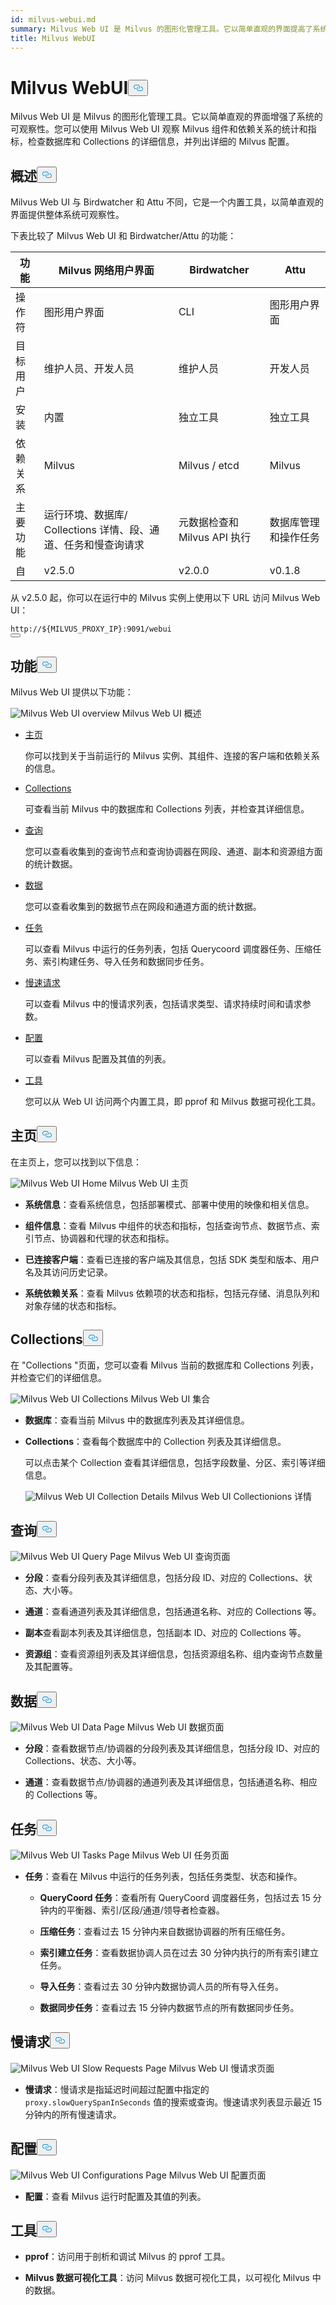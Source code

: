 ```yaml
---
id: milvus-webui.md
summary: Milvus Web UI 是 Milvus 的图形化管理工具。它以简单直观的界面提高了系统的可观察性。你可以
title: Milvus WebUI
---
```

<h1 id="Milvus-WebUI" class="common-anchor-header">Milvus WebUI<button data-href="#Milvus-WebUI" class="anchor-icon" translate="no">
      <svg translate="no"
        aria-hidden="true"
        focusable="false"
        height="20"
        version="1.1"
        viewBox="0 0 16 16"
        width="16"
      >
        <path
          fill="#0092E4"
          fill-rule="evenodd"
          d="M4 9h1v1H4c-1.5 0-3-1.69-3-3.5S2.55 3 4 3h4c1.45 0 3 1.69 3 3.5 0 1.41-.91 2.72-2 3.25V8.59c.58-.45 1-1.27 1-2.09C10 5.22 8.98 4 8 4H4c-.98 0-2 1.22-2 2.5S3 9 4 9zm9-3h-1v1h1c1 0 2 1.22 2 2.5S13.98 12 13 12H9c-.98 0-2-1.22-2-2.5 0-.83.42-1.64 1-2.09V6.25c-1.09.53-2 1.84-2 3.25C6 11.31 7.55 13 9 13h4c1.45 0 3-1.69 3-3.5S14.5 6 13 6z"
        ></path>
      </svg>
    </button></h1><p>Milvus Web UI 是 Milvus 的图形化管理工具。它以简单直观的界面增强了系统的可观察性。您可以使用 Milvus Web UI 观察 Milvus 组件和依赖关系的统计和指标，检查数据库和 Collections 的详细信息，并列出详细的 Milvus 配置。</p>
<h2 id="Overview" class="common-anchor-header">概述<button data-href="#Overview" class="anchor-icon" translate="no">
      <svg translate="no"
        aria-hidden="true"
        focusable="false"
        height="20"
        version="1.1"
        viewBox="0 0 16 16"
        width="16"
      >
        <path
          fill="#0092E4"
          fill-rule="evenodd"
          d="M4 9h1v1H4c-1.5 0-3-1.69-3-3.5S2.55 3 4 3h4c1.45 0 3 1.69 3 3.5 0 1.41-.91 2.72-2 3.25V8.59c.58-.45 1-1.27 1-2.09C10 5.22 8.98 4 8 4H4c-.98 0-2 1.22-2 2.5S3 9 4 9zm9-3h-1v1h1c1 0 2 1.22 2 2.5S13.98 12 13 12H9c-.98 0-2-1.22-2-2.5 0-.83.42-1.64 1-2.09V6.25c-1.09.53-2 1.84-2 3.25C6 11.31 7.55 13 9 13h4c1.45 0 3-1.69 3-3.5S14.5 6 13 6z"
        ></path>
      </svg>
    </button></h2><p>Milvus Web UI 与 Birdwatcher 和 Attu 不同，它是一个内置工具，以简单直观的界面提供整体系统可观察性。</p>
<p>下表比较了 Milvus Web UI 和 Birdwatcher/Attu 的功能：</p>
<table>
<thead>
<tr><th>功能</th><th>Milvus 网络用户界面</th><th>Birdwatcher</th><th>Attu</th></tr>
</thead>
<tbody>
<tr><td>操作符</td><td>图形用户界面</td><td>CLI</td><td>图形用户界面</td></tr>
<tr><td>目标用户</td><td>维护人员、开发人员</td><td>维护人员</td><td>开发人员</td></tr>
<tr><td>安装</td><td>内置</td><td>独立工具</td><td>独立工具</td></tr>
<tr><td>依赖关系</td><td>Milvus</td><td>Milvus / etcd</td><td>Milvus</td></tr>
<tr><td>主要功能</td><td>运行环境、数据库/ Collections 详情、段、通道、任务和慢查询请求</td><td>元数据检查和 Milvus API 执行</td><td>数据库管理和操作任务</td></tr>
<tr><td>自</td><td>v2.5.0</td><td>v2.0.0</td><td>v0.1.8</td></tr>
</tbody>
</table>
<p>从 v2.5.0 起，你可以在运行中的 Milvus 实例上使用以下 URL 访问 Milvus Web UI：</p>
<pre><code translate="no">http://<span class="hljs-variable">${MILVUS_PROXY_IP}</span>:9091/webui
<button class="copy-code-btn"></button></code></pre>
<h2 id="Features" class="common-anchor-header">功能<button data-href="#Features" class="anchor-icon" translate="no">
      <svg translate="no"
        aria-hidden="true"
        focusable="false"
        height="20"
        version="1.1"
        viewBox="0 0 16 16"
        width="16"
      >
        <path
          fill="#0092E4"
          fill-rule="evenodd"
          d="M4 9h1v1H4c-1.5 0-3-1.69-3-3.5S2.55 3 4 3h4c1.45 0 3 1.69 3 3.5 0 1.41-.91 2.72-2 3.25V8.59c.58-.45 1-1.27 1-2.09C10 5.22 8.98 4 8 4H4c-.98 0-2 1.22-2 2.5S3 9 4 9zm9-3h-1v1h1c1 0 2 1.22 2 2.5S13.98 12 13 12H9c-.98 0-2-1.22-2-2.5 0-.83.42-1.64 1-2.09V6.25c-1.09.53-2 1.84-2 3.25C6 11.31 7.55 13 9 13h4c1.45 0 3-1.69 3-3.5S14.5 6 13 6z"
        ></path>
      </svg>
    </button></h2><p>Milvus Web UI 提供以下功能：</p>
<p>
  
   <span class="img-wrapper"> <img translate="no" src="/docs/v2.6.x/assets/milvus-webui-overview.png" alt="Milvus Web UI overview" class="doc-image" id="milvus-web-ui-overview" />
   </span> <span class="img-wrapper"> <span>Milvus Web UI 概述</span> </span></p>
<ul>
<li><p><a href="#Home">主页</a></p>
<p>你可以找到关于当前运行的 Milvus 实例、其组件、连接的客户端和依赖关系的信息。</p></li>
<li><p><a href="#Collections">Collections</a></p>
<p>可查看当前 Milvus 中的数据库和 Collections 列表，并检查其详细信息。</p></li>
<li><p><a href="#Query">查询</a></p>
<p>您可以查看收集到的查询节点和查询协调器在网段、通道、副本和资源组方面的统计数据。</p></li>
<li><p><a href="#Data">数据</a></p>
<p>您可以查看收集到的数据节点在网段和通道方面的统计数据。</p></li>
<li><p><a href="#Tasks">任务</a></p>
<p>可以查看 Milvus 中运行的任务列表，包括 Querycoord 调度器任务、压缩任务、索引构建任务、导入任务和数据同步任务。</p></li>
<li><p><a href="#Slow-requests">慢速请求</a></p>
<p>可以查看 Milvus 中的慢请求列表，包括请求类型、请求持续时间和请求参数。</p></li>
<li><p><a href="#Configurations">配置</a></p>
<p>可以查看 Milvus 配置及其值的列表。</p></li>
<li><p><a href="#Tools">工具</a></p>
<p>您可以从 Web UI 访问两个内置工具，即 pprof 和 Milvus 数据可视化工具。</p></li>
</ul>
<h2 id="Home" class="common-anchor-header">主页<button data-href="#Home" class="anchor-icon" translate="no">
      <svg translate="no"
        aria-hidden="true"
        focusable="false"
        height="20"
        version="1.1"
        viewBox="0 0 16 16"
        width="16"
      >
        <path
          fill="#0092E4"
          fill-rule="evenodd"
          d="M4 9h1v1H4c-1.5 0-3-1.69-3-3.5S2.55 3 4 3h4c1.45 0 3 1.69 3 3.5 0 1.41-.91 2.72-2 3.25V8.59c.58-.45 1-1.27 1-2.09C10 5.22 8.98 4 8 4H4c-.98 0-2 1.22-2 2.5S3 9 4 9zm9-3h-1v1h1c1 0 2 1.22 2 2.5S13.98 12 13 12H9c-.98 0-2-1.22-2-2.5 0-.83.42-1.64 1-2.09V6.25c-1.09.53-2 1.84-2 3.25C6 11.31 7.55 13 9 13h4c1.45 0 3-1.69 3-3.5S14.5 6 13 6z"
        ></path>
      </svg>
    </button></h2><p>在主页上，您可以找到以下信息：</p>
<p>
  
   <span class="img-wrapper"> <img translate="no" src="/docs/v2.6.x/assets/webui-home.png" alt="Milvus Web UI Home" class="doc-image" id="milvus-web-ui-home" />
   </span> <span class="img-wrapper"> <span>Milvus Web UI 主页</span> </span></p>
<ul>
<li><p><strong>系统信息</strong>：查看系统信息，包括部署模式、部署中使用的映像和相关信息。</p></li>
<li><p><strong>组件信息</strong>：查看 Milvus 中组件的状态和指标，包括查询节点、数据节点、索引节点、协调器和代理的状态和指标。</p></li>
<li><p><strong>已连接客户端</strong>：查看已连接的客户端及其信息，包括 SDK 类型和版本、用户名及其访问历史记录。</p></li>
<li><p><strong>系统依赖关系</strong>：查看 Milvus 依赖项的状态和指标，包括元存储、消息队列和对象存储的状态和指标。</p></li>
</ul>
<h2 id="Collections" class="common-anchor-header">Collections<button data-href="#Collections" class="anchor-icon" translate="no">
      <svg translate="no"
        aria-hidden="true"
        focusable="false"
        height="20"
        version="1.1"
        viewBox="0 0 16 16"
        width="16"
      >
        <path
          fill="#0092E4"
          fill-rule="evenodd"
          d="M4 9h1v1H4c-1.5 0-3-1.69-3-3.5S2.55 3 4 3h4c1.45 0 3 1.69 3 3.5 0 1.41-.91 2.72-2 3.25V8.59c.58-.45 1-1.27 1-2.09C10 5.22 8.98 4 8 4H4c-.98 0-2 1.22-2 2.5S3 9 4 9zm9-3h-1v1h1c1 0 2 1.22 2 2.5S13.98 12 13 12H9c-.98 0-2-1.22-2-2.5 0-.83.42-1.64 1-2.09V6.25c-1.09.53-2 1.84-2 3.25C6 11.31 7.55 13 9 13h4c1.45 0 3-1.69 3-3.5S14.5 6 13 6z"
        ></path>
      </svg>
    </button></h2><p>在 "Collections "页面，您可以查看 Milvus 当前的数据库和 Collections 列表，并检查它们的详细信息。</p>
<p>
  
   <span class="img-wrapper"> <img translate="no" src="/docs/v2.6.x/assets/webui-collections.png" alt="Milvus Web UI Collections" class="doc-image" id="milvus-web-ui-collections" />
   </span> <span class="img-wrapper"> <span>Milvus Web UI 集合</span> </span></p>
<ul>
<li><p><strong>数据库</strong>：查看当前 Milvus 中的数据库列表及其详细信息。</p></li>
<li><p><strong>Collections</strong>：查看每个数据库中的 Collection 列表及其详细信息。</p>
<p>可以点击某个 Collection 查看其详细信息，包括字段数量、分区、索引等详细信息。</p>
<p>
  
   <span class="img-wrapper"> <img translate="no" src="/docs/v2.6.x/assets/webui-collection-details.png" alt="Milvus Web UI Collection Details" class="doc-image" id="milvus-web-ui-collection-details" />
   </span> <span class="img-wrapper"> <span>Milvus Web UI Collectionions 详情</span> </span></p></li>
</ul>
<h2 id="Query" class="common-anchor-header">查询<button data-href="#Query" class="anchor-icon" translate="no">
      <svg translate="no"
        aria-hidden="true"
        focusable="false"
        height="20"
        version="1.1"
        viewBox="0 0 16 16"
        width="16"
      >
        <path
          fill="#0092E4"
          fill-rule="evenodd"
          d="M4 9h1v1H4c-1.5 0-3-1.69-3-3.5S2.55 3 4 3h4c1.45 0 3 1.69 3 3.5 0 1.41-.91 2.72-2 3.25V8.59c.58-.45 1-1.27 1-2.09C10 5.22 8.98 4 8 4H4c-.98 0-2 1.22-2 2.5S3 9 4 9zm9-3h-1v1h1c1 0 2 1.22 2 2.5S13.98 12 13 12H9c-.98 0-2-1.22-2-2.5 0-.83.42-1.64 1-2.09V6.25c-1.09.53-2 1.84-2 3.25C6 11.31 7.55 13 9 13h4c1.45 0 3-1.69 3-3.5S14.5 6 13 6z"
        ></path>
      </svg>
    </button></h2><p>
  
   <span class="img-wrapper"> <img translate="no" src="/docs/v2.6.x/assets/webui-query.png" alt="Milvus Web UI Query Page" class="doc-image" id="milvus-web-ui-query-page" />
   </span> <span class="img-wrapper"> <span>Milvus Web UI 查询页面</span> </span></p>
<ul>
<li><p><strong>分段</strong>：查看分段列表及其详细信息，包括分段 ID、对应的 Collections、状态、大小等。</p></li>
<li><p><strong>通道</strong>：查看通道列表及其详细信息，包括通道名称、对应的 Collections 等。</p></li>
<li><p><strong>副本</strong>查看副本列表及其详细信息，包括副本 ID、对应的 Collections 等。</p></li>
<li><p><strong>资源组</strong>：查看资源组列表及其详细信息，包括资源组名称、组内查询节点数量及其配置等。</p></li>
</ul>
<h2 id="Data" class="common-anchor-header">数据<button data-href="#Data" class="anchor-icon" translate="no">
      <svg translate="no"
        aria-hidden="true"
        focusable="false"
        height="20"
        version="1.1"
        viewBox="0 0 16 16"
        width="16"
      >
        <path
          fill="#0092E4"
          fill-rule="evenodd"
          d="M4 9h1v1H4c-1.5 0-3-1.69-3-3.5S2.55 3 4 3h4c1.45 0 3 1.69 3 3.5 0 1.41-.91 2.72-2 3.25V8.59c.58-.45 1-1.27 1-2.09C10 5.22 8.98 4 8 4H4c-.98 0-2 1.22-2 2.5S3 9 4 9zm9-3h-1v1h1c1 0 2 1.22 2 2.5S13.98 12 13 12H9c-.98 0-2-1.22-2-2.5 0-.83.42-1.64 1-2.09V6.25c-1.09.53-2 1.84-2 3.25C6 11.31 7.55 13 9 13h4c1.45 0 3-1.69 3-3.5S14.5 6 13 6z"
        ></path>
      </svg>
    </button></h2><p>
  
   <span class="img-wrapper"> <img translate="no" src="/docs/v2.6.x/assets/webui-data.png" alt="Milvus Web UI Data Page" class="doc-image" id="milvus-web-ui-data-page" />
   </span> <span class="img-wrapper"> <span>Milvus Web UI 数据页面</span> </span></p>
<ul>
<li><p><strong>分段</strong>：查看数据节点/协调器的分段列表及其详细信息，包括分段 ID、对应的 Collections、状态、大小等。</p></li>
<li><p><strong>通道</strong>：查看数据节点/协调器的通道列表及其详细信息，包括通道名称、相应的 Collections 等。</p></li>
</ul>
<h2 id="Tasks" class="common-anchor-header">任务<button data-href="#Tasks" class="anchor-icon" translate="no">
      <svg translate="no"
        aria-hidden="true"
        focusable="false"
        height="20"
        version="1.1"
        viewBox="0 0 16 16"
        width="16"
      >
        <path
          fill="#0092E4"
          fill-rule="evenodd"
          d="M4 9h1v1H4c-1.5 0-3-1.69-3-3.5S2.55 3 4 3h4c1.45 0 3 1.69 3 3.5 0 1.41-.91 2.72-2 3.25V8.59c.58-.45 1-1.27 1-2.09C10 5.22 8.98 4 8 4H4c-.98 0-2 1.22-2 2.5S3 9 4 9zm9-3h-1v1h1c1 0 2 1.22 2 2.5S13.98 12 13 12H9c-.98 0-2-1.22-2-2.5 0-.83.42-1.64 1-2.09V6.25c-1.09.53-2 1.84-2 3.25C6 11.31 7.55 13 9 13h4c1.45 0 3-1.69 3-3.5S14.5 6 13 6z"
        ></path>
      </svg>
    </button></h2><p>
  
   <span class="img-wrapper"> <img translate="no" src="/docs/v2.6.x/assets/webui-tasks.png" alt="Milvus Web UI Tasks Page" class="doc-image" id="milvus-web-ui-tasks-page" />
   </span> <span class="img-wrapper"> <span>Milvus Web UI 任务页面</span> </span></p>
<ul>
<li><p><strong>任务</strong>：查看在 Milvus 中运行的任务列表，包括任务类型、状态和操作。</p>
<ul>
<li><p><strong>QueryCoord 任务</strong>：查看所有 QueryCoord 调度器任务，包括过去 15 分钟内的平衡器、索引/区段/通道/领导者检查器。</p></li>
<li><p><strong>压缩任务</strong>：查看过去 15 分钟内来自数据协调器的所有压缩任务。</p></li>
<li><p><strong>索引建立任务</strong>：查看数据协调人员在过去 30 分钟内执行的所有索引建立任务。</p></li>
<li><p><strong>导入任务</strong>：查看过去 30 分钟内数据协调人员的所有导入任务。</p></li>
<li><p><strong>数据同步任务</strong>：查看过去 15 分钟内数据节点的所有数据同步任务。</p></li>
</ul></li>
</ul>
<h2 id="Slow-requests" class="common-anchor-header">慢请求<button data-href="#Slow-requests" class="anchor-icon" translate="no">
      <svg translate="no"
        aria-hidden="true"
        focusable="false"
        height="20"
        version="1.1"
        viewBox="0 0 16 16"
        width="16"
      >
        <path
          fill="#0092E4"
          fill-rule="evenodd"
          d="M4 9h1v1H4c-1.5 0-3-1.69-3-3.5S2.55 3 4 3h4c1.45 0 3 1.69 3 3.5 0 1.41-.91 2.72-2 3.25V8.59c.58-.45 1-1.27 1-2.09C10 5.22 8.98 4 8 4H4c-.98 0-2 1.22-2 2.5S3 9 4 9zm9-3h-1v1h1c1 0 2 1.22 2 2.5S13.98 12 13 12H9c-.98 0-2-1.22-2-2.5 0-.83.42-1.64 1-2.09V6.25c-1.09.53-2 1.84-2 3.25C6 11.31 7.55 13 9 13h4c1.45 0 3-1.69 3-3.5S14.5 6 13 6z"
        ></path>
      </svg>
    </button></h2><p>
  
   <span class="img-wrapper"> <img translate="no" src="/docs/v2.6.x/assets/webui-slow-requests.png" alt="Milvus Web UI Slow Requests Page" class="doc-image" id="milvus-web-ui-slow-requests-page" />
   </span> <span class="img-wrapper"> <span>Milvus Web UI 慢请求页面</span> </span></p>
<ul>
<li><strong>慢请求</strong>：慢请求是指延迟时间超过配置中指定的<code translate="no">proxy.slowQuerySpanInSeconds</code> 值的搜索或查询。慢速请求列表显示最近 15 分钟内的所有慢速请求。</li>
</ul>
<h2 id="Configurations" class="common-anchor-header">配置<button data-href="#Configurations" class="anchor-icon" translate="no">
      <svg translate="no"
        aria-hidden="true"
        focusable="false"
        height="20"
        version="1.1"
        viewBox="0 0 16 16"
        width="16"
      >
        <path
          fill="#0092E4"
          fill-rule="evenodd"
          d="M4 9h1v1H4c-1.5 0-3-1.69-3-3.5S2.55 3 4 3h4c1.45 0 3 1.69 3 3.5 0 1.41-.91 2.72-2 3.25V8.59c.58-.45 1-1.27 1-2.09C10 5.22 8.98 4 8 4H4c-.98 0-2 1.22-2 2.5S3 9 4 9zm9-3h-1v1h1c1 0 2 1.22 2 2.5S13.98 12 13 12H9c-.98 0-2-1.22-2-2.5 0-.83.42-1.64 1-2.09V6.25c-1.09.53-2 1.84-2 3.25C6 11.31 7.55 13 9 13h4c1.45 0 3-1.69 3-3.5S14.5 6 13 6z"
        ></path>
      </svg>
    </button></h2><p>
  
   <span class="img-wrapper"> <img translate="no" src="/docs/v2.6.x/assets/webui-configurations.png" alt="Milvus Web UI Configurations Page" class="doc-image" id="milvus-web-ui-configurations-page" />
   </span> <span class="img-wrapper"> <span>Milvus Web UI 配置页面</span> </span></p>
<ul>
<li><strong>配置</strong>：查看 Milvus 运行时配置及其值的列表。</li>
</ul>
<h2 id="Tools" class="common-anchor-header">工具<button data-href="#Tools" class="anchor-icon" translate="no">
      <svg translate="no"
        aria-hidden="true"
        focusable="false"
        height="20"
        version="1.1"
        viewBox="0 0 16 16"
        width="16"
      >
        <path
          fill="#0092E4"
          fill-rule="evenodd"
          d="M4 9h1v1H4c-1.5 0-3-1.69-3-3.5S2.55 3 4 3h4c1.45 0 3 1.69 3 3.5 0 1.41-.91 2.72-2 3.25V8.59c.58-.45 1-1.27 1-2.09C10 5.22 8.98 4 8 4H4c-.98 0-2 1.22-2 2.5S3 9 4 9zm9-3h-1v1h1c1 0 2 1.22 2 2.5S13.98 12 13 12H9c-.98 0-2-1.22-2-2.5 0-.83.42-1.64 1-2.09V6.25c-1.09.53-2 1.84-2 3.25C6 11.31 7.55 13 9 13h4c1.45 0 3-1.69 3-3.5S14.5 6 13 6z"
        ></path>
      </svg>
    </button></h2><ul>
<li><p><strong>pprof</strong>：访问用于剖析和调试 Milvus 的 pprof 工具。</p></li>
<li><p><strong>Milvus 数据可视化工具</strong>：访问 Milvus 数据可视化工具，以可视化 Milvus 中的数据。</p></li>
</ul>
